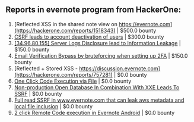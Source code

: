 ## Reports in evernote program from HackerOne:
1. [Reflected XSS in the shared note view on https://evernote.com](https://hackerone.com/reports/1518343) | $500.0 bounty
2. [CSRF leads to account deactivation of users](https://hackerone.com/reports/1121990) | $300.0 bounty
3. [[34.96.80.155] Server Logs Disclosure lead to Information Leakage](https://hackerone.com/reports/1398270) | $150.0 bounty
4. [Email Verification Bypass by bruteforcing when setting up 2FA](https://hackerone.com/reports/1394984) | $150.0 bounty
5. [Reflected + Stored XSS - https://discussion.evernote.com](https://hackerone.com/reports/757281) | $0.0 bounty
6. [One Click Code Execution via File](https://hackerone.com/reports/822609) | $0.0 bounty
7. [Non-production Open Database In Combination With XXE Leads To SSRF](https://hackerone.com/reports/742808) | $0.0 bounty
8. [Full read SSRF in www.evernote.com that can leak aws metadata and local file inclusion](https://hackerone.com/reports/1189367) | $0.0 bounty
9. [2 click Remote Code execution in Evernote Android](https://hackerone.com/reports/1377748) | $0.0 bounty